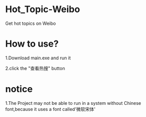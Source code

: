 # Hot_Topic-Weibo
Get hot topics on Weibo

# How to use?
  1.Download main.exe and run it 
  
  2.click the "查看热搜" button
# notice
1.The Project may not be able to run in a system without Chinese font,because it uses a font called'微软宋体'
